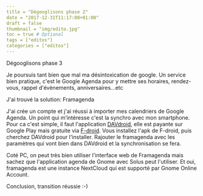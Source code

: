 ```yaml
---
title = "Dégooglisons phase 2"
date = "2017-12-31T11:17:00+01:00"
draft = false
thumbnail = "img/edito.jpg"
toc = true # Optional
tags = ["editos"]
categories = ["editos"]
---
```


Dégooglisons phase 3

Je poursuis tant bien que mal ma désintoxication de google. Un service bien pratique, c'est le Google Agenda pour y mettre ses horaires, rendez-vous, rappel d'évènements, anniversaires...etc

J'ai trouvé la solution: Framagenda

J'ai crée un compte et j'ai réussi à importer mes calendriers de Google Agenda. Un point qui m’intéresse c'est la synchro avec mon smartphone. Pour ca c'est simple, il faut l'application [DAVdroid](https://f-droid.org/packages/at.bitfire.davdroid/), elle est payante sur Google Play mais gratuite via [F-droid](https://f-droid.org/). Vous installez l'apk de F-droid, puis cherchez DAVdroid pour l'installer. Rajouter le framagenda avec les paramètres qui vont bien dans DAVdroid et la synchronisation se fera.

Coté PC, on peut très bien utiliser l'interface web de Framagenda mais sachez que l'application agenda de Gnome avec Solus peut l'utiliser. Et oui, framagenda est une instance NextCloud qui est supporté par Gnome Online Account. 

Conclusion, transition réussie :-)
